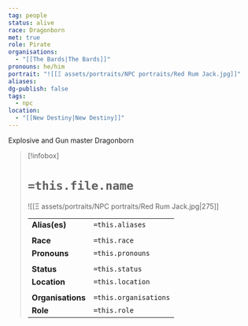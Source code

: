 ```yaml
---
tag: people
status: alive
race: Dragonborn
met: true
role: Pirate
organisations:
  - "[[The Bards|The Bards]]"
pronouns: he/him
portrait: "![[Ξ assets/portraits/NPC portraits/Red Rum Jack.jpg]]"
aliases: 
dg-publish: false
tags:
  - npc
location:
  - "[[New Destiny|New Destiny]]"
---
```


Explosive and Gun master Dragonborn 

> [!infobox] 
> 
> # `=this.file.name`
> ![[Ξ assets/portraits/NPC portraits/Red Rum Jack.jpg|275]]
> 
> | | |
> | --- | --- |
> | **Alias(es)** | `=this.aliases` |
> | | | 
> | **Race** | `=this.race` |
> | **Pronouns** | `=this.pronouns` |
> | | | 
> | **Status** | `=this.status` | 
> | **Location** | `=this.location` |
> | | | 
> | **Organisations** | `=this.organisations` |
> | **Role** | `=this.role` |


